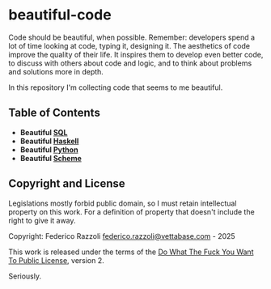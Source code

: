 # beautiful-code

Code should be beautiful, when possible. Remember: developers spend a lot of time looking at code,
typing it, designing it. The aesthetics of code improve the quality of their life. It inspires them
to develop even better code, to discuss with others about code and logic, and to think about problems
and solutions more in depth.

In this repository I'm collecting code that seems to me beautiful.


## Table of Contents

* __Beautiful [SQL](lang-sql.md)__
* __Beautiful [Haskell](lang-haskell.md)__
* __Beautiful [Python](lang-python.md)__
* __Beautiful [Scheme](lang-scheme.md)__


## Copyright and License

Legislations mostly forbid public domain, so I must retain intellectual property on this work.
For a definition of property that doesn't include the right to give it away.

Copyright: Federico Razzoli <federico.razzoli@vettabase.com> - 2025

This work is released under the terms of the [Do What The Fuck You Want To Public License](LICENSE),
version 2.

Seriously.
